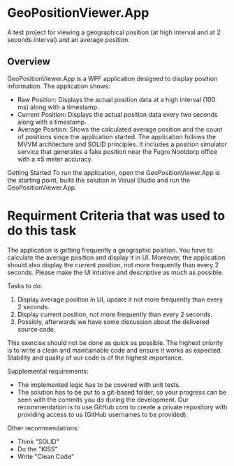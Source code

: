 # GeoPositionViewer.App
A test project for viewing a geographical position (at high interval and at 2 seconds interval) and an average position. 

## Overview
GeoPositionViewer.App is a WPF application designed to display position information. The application shows:

- Raw Position: Displays the actual position data at a high interval (100 ms) along with a timestamp.
- Current Position: Displays the actual position data every two seconds along with a timestamp.
- Average Position: Shows the calculated average position and the count of positions since the application started.
The application follows the MVVM architecture and SOLID principles. It includes a position simulator service that generates a fake position near the Fugro Nootdorp office with a ±5 meter accuracy.

Getting Started
To run the application, open the GeoPositionViewer.App is the starting point, build the solution in Visual Studio and run the GeoPositionViewer.App.


# Requirment Criteria that was used to do this task

The application is getting frequently a geographic position. You have to calculate the average position and display it in UI. Moreover, the application should also display the current position, not more frequently than every 2 seconds. Please make the UI intuitive and descriptive as much as possible.

Tasks to do:
1. Display average position in UI, update it not more frequently than every 2 seconds.
2. Display current position, not more frequently than every 2 seconds.
3. Possibly, afterwards we have some discussion about the delivered source code.

This exercise should not be done as quick as possible. The highest priority is to write a clean and maintainable code and ensure it works as expected. Stability and quality of our code is of the highest importance.

Supplemental requirements: 
* The implemented logic has to be covered with unit tests. 
* The solution has to be put to a git-based folder, so your progress can be seen with the commits you do during the development. Our recommendation is to use GitHub.com to create a private repository with providing access to us (GitHub usernames to be provided).

Other recommendations: 
* Think "SOLID" 
* Do the "KISS" 
* Write "Clean Code"

